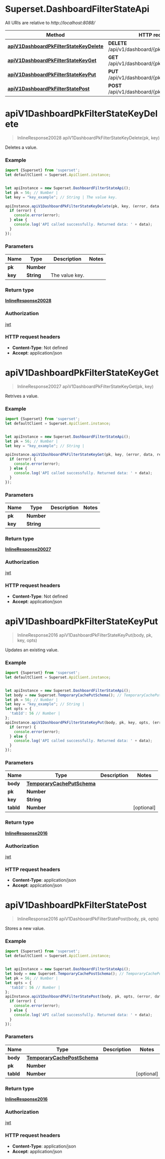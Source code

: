 # Superset.DashboardFilterStateApi

All URIs are relative to *http://localhost:8088/*

Method | HTTP request | Description
------------- | ------------- | -------------
[**apiV1DashboardPkFilterStateKeyDelete**](DashboardFilterStateApi.md#apiV1DashboardPkFilterStateKeyDelete) | **DELETE** /api/v1/dashboard/{pk}/filter_state/{key} | 
[**apiV1DashboardPkFilterStateKeyGet**](DashboardFilterStateApi.md#apiV1DashboardPkFilterStateKeyGet) | **GET** /api/v1/dashboard/{pk}/filter_state/{key} | 
[**apiV1DashboardPkFilterStateKeyPut**](DashboardFilterStateApi.md#apiV1DashboardPkFilterStateKeyPut) | **PUT** /api/v1/dashboard/{pk}/filter_state/{key} | 
[**apiV1DashboardPkFilterStatePost**](DashboardFilterStateApi.md#apiV1DashboardPkFilterStatePost) | **POST** /api/v1/dashboard/{pk}/filter_state | 

<a name="apiV1DashboardPkFilterStateKeyDelete"></a>
# **apiV1DashboardPkFilterStateKeyDelete**
> InlineResponse20028 apiV1DashboardPkFilterStateKeyDelete(pk, key)



Deletes a value.

### Example
```javascript
import {Superset} from 'superset';
let defaultClient = Superset.ApiClient.instance;


let apiInstance = new Superset.DashboardFilterStateApi();
let pk = 56; // Number | 
let key = "key_example"; // String | The value key.

apiInstance.apiV1DashboardPkFilterStateKeyDelete(pk, key, (error, data, response) => {
  if (error) {
    console.error(error);
  } else {
    console.log('API called successfully. Returned data: ' + data);
  }
});
```

### Parameters

Name | Type | Description  | Notes
------------- | ------------- | ------------- | -------------
 **pk** | **Number**|  | 
 **key** | **String**| The value key. | 

### Return type

[**InlineResponse20028**](InlineResponse20028.md)

### Authorization

[jwt](../README.md#jwt)

### HTTP request headers

 - **Content-Type**: Not defined
 - **Accept**: application/json

<a name="apiV1DashboardPkFilterStateKeyGet"></a>
# **apiV1DashboardPkFilterStateKeyGet**
> InlineResponse20027 apiV1DashboardPkFilterStateKeyGet(pk, key)



Retrives a value.

### Example
```javascript
import {Superset} from 'superset';
let defaultClient = Superset.ApiClient.instance;


let apiInstance = new Superset.DashboardFilterStateApi();
let pk = 56; // Number | 
let key = "key_example"; // String | 

apiInstance.apiV1DashboardPkFilterStateKeyGet(pk, key, (error, data, response) => {
  if (error) {
    console.error(error);
  } else {
    console.log('API called successfully. Returned data: ' + data);
  }
});
```

### Parameters

Name | Type | Description  | Notes
------------- | ------------- | ------------- | -------------
 **pk** | **Number**|  | 
 **key** | **String**|  | 

### Return type

[**InlineResponse20027**](InlineResponse20027.md)

### Authorization

[jwt](../README.md#jwt)

### HTTP request headers

 - **Content-Type**: Not defined
 - **Accept**: application/json

<a name="apiV1DashboardPkFilterStateKeyPut"></a>
# **apiV1DashboardPkFilterStateKeyPut**
> InlineResponse2016 apiV1DashboardPkFilterStateKeyPut(body, pk, key, opts)



Updates an existing value.

### Example
```javascript
import {Superset} from 'superset';
let defaultClient = Superset.ApiClient.instance;


let apiInstance = new Superset.DashboardFilterStateApi();
let body = new Superset.TemporaryCachePutSchema(); // TemporaryCachePutSchema | 
let pk = 56; // Number | 
let key = "key_example"; // String | 
let opts = { 
  'tabId': 56 // Number | 
};
apiInstance.apiV1DashboardPkFilterStateKeyPut(body, pk, key, opts, (error, data, response) => {
  if (error) {
    console.error(error);
  } else {
    console.log('API called successfully. Returned data: ' + data);
  }
});
```

### Parameters

Name | Type | Description  | Notes
------------- | ------------- | ------------- | -------------
 **body** | [**TemporaryCachePutSchema**](TemporaryCachePutSchema.md)|  | 
 **pk** | **Number**|  | 
 **key** | **String**|  | 
 **tabId** | **Number**|  | [optional] 

### Return type

[**InlineResponse2016**](InlineResponse2016.md)

### Authorization

[jwt](../README.md#jwt)

### HTTP request headers

 - **Content-Type**: application/json
 - **Accept**: application/json

<a name="apiV1DashboardPkFilterStatePost"></a>
# **apiV1DashboardPkFilterStatePost**
> InlineResponse2016 apiV1DashboardPkFilterStatePost(body, pk, opts)



Stores a new value.

### Example
```javascript
import {Superset} from 'superset';
let defaultClient = Superset.ApiClient.instance;


let apiInstance = new Superset.DashboardFilterStateApi();
let body = new Superset.TemporaryCachePostSchema(); // TemporaryCachePostSchema | 
let pk = 56; // Number | 
let opts = { 
  'tabId': 56 // Number | 
};
apiInstance.apiV1DashboardPkFilterStatePost(body, pk, opts, (error, data, response) => {
  if (error) {
    console.error(error);
  } else {
    console.log('API called successfully. Returned data: ' + data);
  }
});
```

### Parameters

Name | Type | Description  | Notes
------------- | ------------- | ------------- | -------------
 **body** | [**TemporaryCachePostSchema**](TemporaryCachePostSchema.md)|  | 
 **pk** | **Number**|  | 
 **tabId** | **Number**|  | [optional] 

### Return type

[**InlineResponse2016**](InlineResponse2016.md)

### Authorization

[jwt](../README.md#jwt)

### HTTP request headers

 - **Content-Type**: application/json
 - **Accept**: application/json

